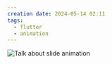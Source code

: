 ```yaml
---
creation date: 2024-05-14 02:11
tags:
  - flutter
  - animation
---
```

![Talk about slide animation](https://www.youtube.com/watch?v=F6WJAvRWbPo)
